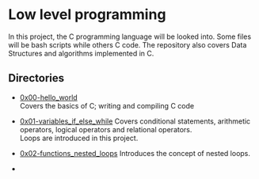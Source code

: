 # Low level programming

In this project, the C programming language will be looked into.
Some files will be bash scripts while others C code.
The repository also covers Data Structures and algorithms implemented in C.

## Directories

* [0x00-hello_world](0x00-hello_world)  
Covers the basics of C; writing and compiling C code  

* [0x01-variables_if_else_while](0x01-variables_if_else_while)
Covers conditional statements, arithmetic operators, logical operators and relational operators.  
Loops are introduced in this project.

* [0x02-functions_nested_loops](0x02-functions_nested_loops) 
Introduces the concept of nested loops. 

* 
